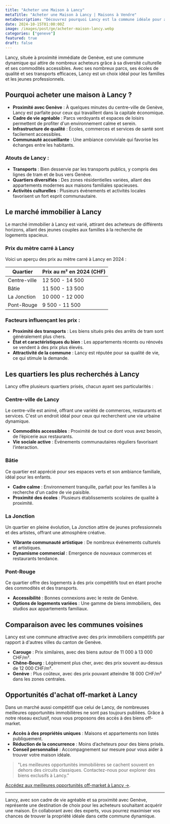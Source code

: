 ```yaml
---
title: "Acheter une Maison à Lancy"
metaTitle: "Acheter une Maison à Lancy | Maisons à Vendre"
metaDescription: "Découvrez pourquoi Lancy est la commune idéale pour acheter une maison. Explorez le marché immobilier local, les quartiers prisés et nos conseils pour réussir votre achat."
date: 2024-10-15T01:00:00Z
image: /images/post/ge/acheter-maison-lancy.webp
categories: ["geneve"]
featured: true
draft: false
---
```


Lancy, située à proximité immédiate de Genève, est une commune dynamique qui attire de nombreux acheteurs grâce à sa diversité culturelle et ses commodités accessibles. Avec ses nombreux parcs, ses écoles de qualité et ses transports efficaces, Lancy est un choix idéal pour les familles et les jeunes professionnels.

## Pourquoi acheter une maison à Lancy ?

- **Proximité avec Genève** : À quelques minutes du centre-ville de Genève, Lancy est parfaite pour ceux qui travaillent dans la capitale économique.
- **Cadre de vie agréable** : Parcs verdoyants et espaces de loisirs permettent de profiter d'un environnement calme et serein.
- **Infrastructure de qualité** : Écoles, commerces et services de santé sont facilement accessibles.
- **Communauté accueillante** : Une ambiance conviviale qui favorise les échanges entre les habitants.

### Atouts de Lancy :
- **Transports** : Bien desservie par les transports publics, y compris des lignes de tram et de bus vers Genève.
- **Quartiers diversifiés** : Des zones résidentielles variées, allant des appartements modernes aux maisons familiales spacieuses.
- **Activités culturelles** : Plusieurs événements et activités locales favorisent un fort esprit communautaire.

## Le marché immobilier à Lancy

Le marché immobilier à Lancy est varié, attirant des acheteurs de différents horizons, allant des jeunes couples aux familles à la recherche de logements spacieux.

### Prix du mètre carré à Lancy

Voici un aperçu des prix au mètre carré à Lancy en 2024 :

| Quartier                | Prix au m² en 2024 (CHF) |
|-------------------------|--------------------------|
| Centre-ville             | 12 500 - 14 500          |
| Bâtie                    | 11 500 - 13 500           |
| La Jonction              | 10 000 - 12 000           |
| Pont-Rouge               | 9 500 - 11 500            |

### Facteurs influençant les prix :
- **Proximité des transports** : Les biens situés près des arrêts de tram sont généralement plus chers.
- **État et caractéristiques du bien** : Les appartements récents ou rénovés se vendent à des prix plus élevés.
- **Attractivité de la commune** : Lancy est réputée pour sa qualité de vie, ce qui stimule la demande.

## Les quartiers les plus recherchés à Lancy

Lancy offre plusieurs quartiers prisés, chacun ayant ses particularités :

### Centre-ville de Lancy

Le centre-ville est animé, offrant une variété de commerces, restaurants et services. C'est un endroit idéal pour ceux qui recherchent une vie urbaine dynamique.

- **Commodités accessibles** : Proximité de tout ce dont vous avez besoin, de l’épicerie aux restaurants.
- **Vie sociale active** : Événements communautaires réguliers favorisant l’interaction.

### Bâtie

Ce quartier est apprécié pour ses espaces verts et son ambiance familiale, idéal pour les enfants.

- **Cadre calme** : Environnement tranquille, parfait pour les familles à la recherche d'un cadre de vie paisible.
- **Proximité des écoles** : Plusieurs établissements scolaires de qualité à proximité.

### La Jonction

Un quartier en pleine évolution, La Jonction attire de jeunes professionnels et des artistes, offrant une atmosphère créative.

- **Vibrante communauté artistique** : De nombreux événements culturels et artistiques.
- **Dynamisme commercial** : Emergence de nouveaux commerces et restaurants tendance.

### Pont-Rouge

Ce quartier offre des logements à des prix compétitifs tout en étant proche des commodités et des transports.

- **Accessibilité** : Bonnes connexions avec le reste de Genève.
- **Options de logements variées** : Une gamme de biens immobiliers, des studios aux appartements familiaux.

## Comparaison avec les communes voisines

Lancy est une commune attractive avec des prix immobiliers compétitifs par rapport à d'autres villes du canton de Genève.

- **Carouge** : Prix similaires, avec des biens autour de 11 000 à 13 000 CHF/m².
- **Chêne-Bourg** : Légèrement plus cher, avec des prix souvent au-dessus de 12 000 CHF/m².
- **Genève** : Plus coûteux, avec des prix pouvant atteindre 18 000 CHF/m² dans les zones centrales.

## Opportunités d'achat off-market à Lancy

Dans un marché aussi compétitif que celui de Lancy, de nombreuses meilleures opportunités immobilières ne sont pas toujours publiées. Grâce à notre réseau exclusif, nous vous proposons des accès à des biens off-market.

- **Accès à des propriétés uniques** : Maisons et appartements non listés publiquement.
- **Réduction de la concurrence** : Moins d’acheteurs pour des biens prisés.
- **Conseil personnalisé** : Accompagnement sur mesure pour vous aider à trouver votre maison idéale.

> "Les meilleures opportunités immobilières se cachent souvent en dehors des circuits classiques. Contactez-nous pour explorer des biens exclusifs à Lancy."

[Accédez aux meilleures opportunités off-market à Lancy ->](/contact).

---

Lancy, avec son cadre de vie agréable et sa proximité avec Genève, représente une destination de choix pour les acheteurs souhaitant acquérir une maison. En collaborant avec des experts, vous pourrez maximiser vos chances de trouver la propriété idéale dans cette commune dynamique.
